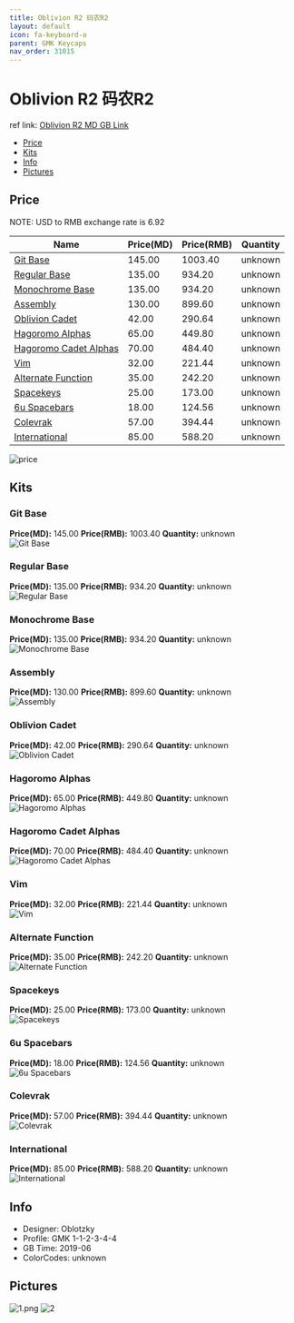 ```yaml
---
title: Oblivion R2 码农R2
layout: default
icon: fa-keyboard-o
parent: GMK Keycaps
nav_order: 31015
---
```


# Oblivion R2 码农R2

ref link: [Oblivion R2 MD GB Link](https://drop.com/buy/drop-oblotzky-gmk-oblivion-v2-custom-keycap-set)

* [Price](#price)
* [Kits](#kits)
* [Info](#info)
* [Pictures](#pictures)


## Price  
NOTE: USD to RMB exchange rate is 6.92

| Name          | Price(MD)    |  Price(RMB) | Quantity |
| ------------- | ------------ |  ---------- | -------- |
|[Git Base](#git-base)|145.00|1003.40|unknown|
|[Regular Base](#regular-base)|135.00|934.20|unknown|
|[Monochrome Base](#monochrome-base)|135.00|934.20|unknown|
|[Assembly](#assembly)|130.00|899.60|unknown|
|[Oblivion Cadet](#oblivion-cadet)|42.00|290.64|unknown|
|[Hagoromo Alphas](#hagoromo-alphas)|65.00|449.80|unknown|
|[Hagoromo Cadet Alphas](#hagoromo-cadet-alphas)|70.00|484.40|unknown|
|[Vim](#vim)|32.00|221.44|unknown|
|[Alternate Function](#alternate-function)|35.00|242.20|unknown|
|[Spacekeys](#spacekeys)|25.00|173.00|unknown|
|[6u Spacebars](#6u-spacebars)|18.00|124.56|unknown|
|[Colevrak](#colevrak)|57.00|394.44|unknown|
|[International](#international)|85.00|588.20|unknown|

<img src="{{ 'assets/images/gmk-keycaps/oblivionr2/price.jpg' | relative_url }}" alt="price" class="image featured">


## Kits
### Git Base
**Price(MD):** 145.00    **Price(RMB):** 1003.40    **Quantity:** unknown  
<img src="{{ 'assets/images/gmk-keycaps/oblivionr2/kits_pics/git-base.png' | relative_url }}" alt="Git Base" class="image featured">

### Regular Base
**Price(MD):** 135.00    **Price(RMB):** 934.20    **Quantity:** unknown  
<img src="{{ 'assets/images/gmk-keycaps/oblivionr2/kits_pics/regular-base.png' | relative_url }}" alt="Regular Base" class="image featured">

### Monochrome Base
**Price(MD):** 135.00    **Price(RMB):** 934.20    **Quantity:** unknown  
<img src="{{ 'assets/images/gmk-keycaps/oblivionr2/kits_pics/monochrome-base.png' | relative_url }}" alt="Monochrome Base" class="image featured">

### Assembly
**Price(MD):** 130.00    **Price(RMB):** 899.60    **Quantity:** unknown  
<img src="{{ 'assets/images/gmk-keycaps/oblivionr2/kits_pics/assembly.png' | relative_url }}" alt="Assembly" class="image featured">

### Oblivion Cadet
**Price(MD):** 42.00    **Price(RMB):** 290.64    **Quantity:** unknown  
<img src="{{ 'assets/images/gmk-keycaps/oblivionr2/kits_pics/oblivion-cadet.png' | relative_url }}" alt="Oblivion Cadet" class="image featured">

### Hagoromo Alphas
**Price(MD):** 65.00    **Price(RMB):** 449.80    **Quantity:** unknown  
<img src="{{ 'assets/images/gmk-keycaps/oblivionr2/kits_pics/hagoromo-alphas.png' | relative_url }}" alt="Hagoromo Alphas" class="image featured">

### Hagoromo Cadet Alphas
**Price(MD):** 70.00    **Price(RMB):** 484.40    **Quantity:** unknown  
<img src="{{ 'assets/images/gmk-keycaps/oblivionr2/kits_pics/hagoromo-cadet-alphas.png' | relative_url }}" alt="Hagoromo Cadet Alphas" class="image featured">

### Vim
**Price(MD):** 32.00    **Price(RMB):** 221.44    **Quantity:** unknown  
<img src="{{ 'assets/images/gmk-keycaps/oblivionr2/kits_pics/vim.png' | relative_url }}" alt="Vim" class="image featured">

### Alternate Function
**Price(MD):** 35.00    **Price(RMB):** 242.20    **Quantity:** unknown  
<img src="{{ 'assets/images/gmk-keycaps/oblivionr2/kits_pics/alternate-function.png' | relative_url }}" alt="Alternate Function" class="image featured">

### Spacekeys
**Price(MD):** 25.00    **Price(RMB):** 173.00    **Quantity:** unknown  
<img src="{{ 'assets/images/gmk-keycaps/oblivionr2/kits_pics/spacekeys.png' | relative_url }}" alt="Spacekeys" class="image featured">

### 6u Spacebars
**Price(MD):** 18.00    **Price(RMB):** 124.56    **Quantity:** unknown  
<img src="{{ 'assets/images/gmk-keycaps/oblivionr2/kits_pics/6u-spacebars.png' | relative_url }}" alt="6u Spacebars" class="image featured">

### Colevrak
**Price(MD):** 57.00    **Price(RMB):** 394.44    **Quantity:** unknown  
<img src="{{ 'assets/images/gmk-keycaps/oblivionr2/kits_pics/colevrak.png' | relative_url }}" alt="Colevrak" class="image featured">

### International
**Price(MD):** 85.00    **Price(RMB):** 588.20    **Quantity:** unknown  
<img src="{{ 'assets/images/gmk-keycaps/oblivionr2/kits_pics/international.png' | relative_url }}" alt="International" class="image featured">


## Info
* Designer: Oblotzky
* Profile: GMK 1-1-2-3-4-4
* GB Time: 2019-06
* ColorCodes: unknown 


## Pictures
<img src="{{ 'assets/images/gmk-keycaps/oblivionr2/rendering_pics/1.png' | relative_url }}" alt="1.png" class="image featured">
<img src="{{ 'assets/images/gmk-keycaps/oblivionr2/rendering_pics/2.jpg' | relative_url }}" alt="2" class="image featured">
